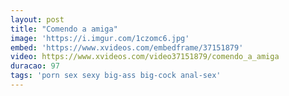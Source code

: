 ```yaml
---
layout: post
title: "Comendo a amiga"
image: 'https://i.imgur.com/1czomc6.jpg'
embed: 'https://www.xvideos.com/embedframe/37151879'
video: https://www.xvideos.com/video37151879/comendo_a_amiga
duracao: 97
tags: 'porn sex sexy big-ass big-cock anal-sex'
---
```

